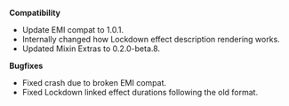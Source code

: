 **Compatibility**
- Update EMI compat to 1.0.1.
- Internally changed how Lockdown effect description rendering works.
- Updated Mixin Extras to 0.2.0-beta.8.

**Bugfixes**
- Fixed crash due to broken EMI compat.
- Fixed Lockdown linked effect durations following the old format.